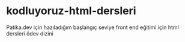 # kodluyoruz-html-dersleri
Patika.dev için hazıladığım başlangıç seviye front end eğitimi için html dersleri ödev dizini
